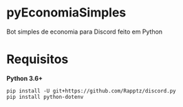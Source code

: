 # pyEconomiaSimples
Bot simples de economia para Discord feito em Python

# Requisitos
**Python 3.6+**
```
pip install -U git+https://github.com/Rapptz/discord.py
pip install python-dotenv
```
